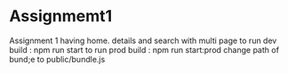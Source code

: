 # Assignmemt1
Assignment 1 having home. details and search with multi page
to run dev build :   npm run start
to run prod build : npm run start:prod change path of bund;e to public/bundle.js

